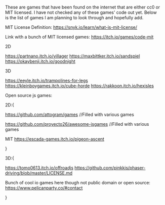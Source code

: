These are games that have been found on the internet that are either cc0 or MIT licensed. I have not checked any of these games' code out yet. Below is the list of games I am planning to look through and hopefully add.

MIT License Definition: https://snyk.io/learn/what-is-mit-license/

Link with a bunch of MIT licensed games: https://itch.io/games/code-mit

2D

https://partnano.itch.io/villager
https://maxbittker.itch.io/sandspiel
https://okaybenji.itch.io/goodnight

3D

https://eeyle.itch.io/trampolines-for-legs
https://kleinboygames.itch.io/cube-horde
https://rakkoon.itch.io/hexisles


Open source js games:

2D:{



https://github.com/attogram/games //Filled with various games

https://github.com/proyecto26/awesome-jsgames //Filled with various games

MIT
https://escada-games.itch.io/pigeon-ascent

}

3D:{

https://tomo0613.itch.io/offroadjs
https://github.com/pinkkis/phaser-driving/blob/master/LICENSE.md


Bunch of cool io games here though not public domain or open source: https://www.pelicanparty.co/#contact

}

